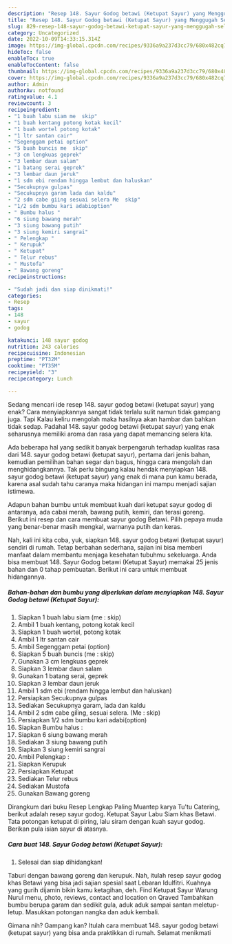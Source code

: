 ```yaml
---
description: "Resep 148. Sayur Godog betawi (Ketupat Sayur) yang Menggugah Selera, Buat Buka Puasa}"
title: "Resep 148. Sayur Godog betawi (Ketupat Sayur) yang Menggugah Selera, Buat Buka Puasa}"
slug: 829-resep-148-sayur-godog-betawi-ketupat-sayur-yang-menggugah-selera-buat-buka-puasa
category: Uncategorized
date: 2022-10-09T14:33:15.314Z
image: https://img-global.cpcdn.com/recipes/9336a9a237d3cc79/680x482cq70/148-sayur-godog-betawi-ketupat-sayur-foto-resep-utama.jpg
hideToc: false
enableToc: true
enableTocContent: false
thumbnail: https://img-global.cpcdn.com/recipes/9336a9a237d3cc79/680x482cq70/148-sayur-godog-betawi-ketupat-sayur-foto-resep-utama.jpg
cover: https://img-global.cpcdn.com/recipes/9336a9a237d3cc79/680x482cq70/148-sayur-godog-betawi-ketupat-sayur-foto-resep-utama.jpg
author: Admin
authorAv: notfound
ratingvalue: 4.1
reviewcount: 3
recipeingredient:
- "1 buah labu siam me  skip"
- "1 buah kentang potong kotak kecil"
- "1 buah wortel potong kotak"
- "1 ltr santan cair"
- "Segenggam petai option"
- "5 buah buncis me  skip"
- "3 cm lengkuas geprek"
- "3 lembar daun salam"
- "1 batang serai geprek"
- "3 lembar daun jeruk"
- "1 sdm ebi rendam hingga lembut dan haluskan"
- "Secukupnya gulpas"
- "Secukupnya garam lada dan kaldu"
- "2 sdm cabe giing sesuai selera Me  skip"
- "1/2 sdm bumbu kari adabioption"
- " Bumbu halus "
- "6 siung bawang merah"
- "3 siung bawang putih"
- "3 siung kemiri sangrai"
- " Pelengkap "
- " Kerupuk"
- " Ketupat"
- " Telur rebus"
- " Mustofa"
- " Bawang goreng"
recipeinstructions:

- "Sudah jadi dan siap dinikmati!"
categories:
- Resep
tags:
- 148
- sayur
- godog

katakunci: 148 sayur godog 
nutrition: 243 calories
recipecuisine: Indonesian
preptime: "PT32M"
cooktime: "PT35M"
recipeyield: "3"
recipecategory: Lunch

---
```



Sedang mencari ide resep 148. sayur godog betawi (ketupat sayur) yang enak? Cara menyiapkannya sangat tidak terlalu sulit namun tidak gampang juga. Tapi Kalau keliru mengolah maka hasilnya akan hambar dan bahkan tidak sedap. Padahal 148. sayur godog betawi (ketupat sayur) yang enak seharusnya memiliki aroma dan rasa yang dapat memancing selera kita.


Ada beberapa hal yang sedikit banyak berpengaruh terhadap kualitas rasa dari 148. sayur godog betawi (ketupat sayur), pertama dari jenis bahan, kemudian pemilihan bahan segar dan bagus, hingga cara mengolah dan menghidangkannya. Tak perlu bingung kalau hendak menyiapkan 148. sayur godog betawi (ketupat sayur) yang enak di mana pun kamu berada, karena asal sudah tahu caranya maka hidangan ini mampu menjadi sajian istimewa.

Adapun bahan bumbu untuk membuat kuah dari ketupat sayur godog di antaranya, ada cabai merah, bawang putih, kemiri, dan terasi goreng. Berikut ini resep dan cara membuat sayur godog Betawi. Pilih pepaya muda yang benar-benar masih mengkal, warnanya putih dan keras.


Nah, kali ini kita coba, yuk, siapkan 148. sayur godog betawi (ketupat sayur) sendiri di rumah. Tetap berbahan sederhana, sajian ini bisa memberi manfaat dalam membantu menjaga kesehatan tubuhmu sekeluarga. Anda bisa membuat 148. Sayur Godog betawi (Ketupat Sayur) memakai 25 jenis bahan dan 0 tahap pembuatan. Berikut ini cara untuk membuat hidangannya.

<!--inarticleads1-->

##### Bahan-bahan dan bumbu yang diperlukan dalam menyiapkan 148. Sayur Godog betawi (Ketupat Sayur):

1. Siapkan 1 buah labu siam (me : skip)
1. Ambil 1 buah kentang, potong kotak kecil
1. Siapkan 1 buah wortel, potong kotak
1. Ambil 1 ltr santan cair
1. Ambil Segenggam petai (option)
1. Siapkan 5 buah buncis (me : skip)
1. Gunakan 3 cm lengkuas geprek
1. Siapkan 3 lembar daun salam
1. Gunakan 1 batang serai, geprek
1. Siapkan 3 lembar daun jeruk
1. Ambil 1 sdm ebi (rendam hingga lembut dan haluskan)
1. Persiapkan Secukupnya gulpas
1. Sediakan Secukupnya garam, lada dan kaldu
1. Ambil 2 sdm cabe giĺing, sesuai selera. (Me : skip)
1. Persiapkan 1/2 sdm bumbu kari adabi(option)
1. Siapkan  Bumbu halus :
1. Siapkan 6 siung bawang merah
1. Sediakan 3 siung bawang putih
1. Siapkan 3 siung kemiri sangrai
1. Ambil  Pelengkap :
1. Siapkan  Kerupuk
1. Persiapkan  Ketupat
1. Sediakan  Telur rebus
1. Sediakan  Mustofa
1. Gunakan  Bawang goreng


Dirangkum dari buku Resep Lengkap Paling Muantep karya Tu&#39;tu Catering, berikut adalah resep sayur godog. Ketupat Sayur Labu Siam khas Betawi. Tata potongan ketupat di piring, lalu siram dengan kuah sayur godog. Berikan pula isian sayur di atasnya. 

<!--inarticleads2-->

##### Cara buat 148. Sayur Godog betawi (Ketupat Sayur):


1. Selesai dan siap dihidangkan!

Taburi dengan bawang goreng dan kerupuk. Nah, itulah resep sayur godog khas Betawi yang bisa jadi sajian spesial saat Lebaran Idulfitri. Kuahnya yang gurih dijamin bikin kamu ketagihan, deh. Find Ketupat Sayur Warung Nurul menu, photo, reviews, contact and location on Qraved Tambahkan bumbu berupa garam dan sedikit gula, aduk aduk sampai santan meletup-letup. Masukkan potongan nangka dan aduk kembali. 

Gimana nih? Gampang kan? Itulah cara membuat 148. sayur godog betawi (ketupat sayur) yang bisa anda praktikkan di rumah. Selamat menikmati
